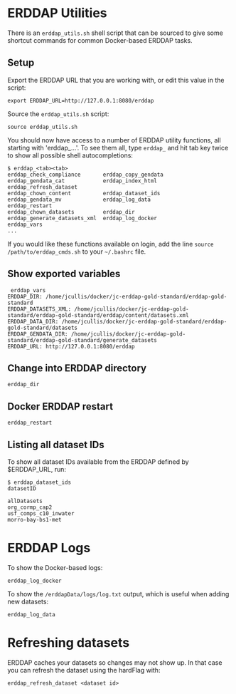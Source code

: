 
# ERDDAP Utilities

There is an `erddap_utils.sh` shell script that can be sourced to give some shortcut commands for common Docker-based ERDDAP tasks.

## Setup

Export the ERDDAP URL that you are working with, or edit this value in the script:

`export ERDDAP_URL=http://127.0.0.1:8080/erddap`

Source the `erddap_utils.sh` script:

`source erddap_utils.sh`

You should now have access to a number of ERDDAP utility functions, all starting with 'erddap_...'. To see them all, type `erddap_` and hit tab key twice to show all possible shell autocompletions:

```
$ erddap_<tab><tab>
erddap_check_compliance       erddap_copy_gendata           erddap_gendata_cat            erddap_index_html             erddap_refresh_dataset
erddap_chown_content          erddap_dataset_ids            erddap_gendata_mv             erddap_log_data               erddap_restart
erddap_chown_datasets         erddap_dir                    erddap_generate_datasets_xml  erddap_log_docker             erddap_vars
...
```

If you would like these functions available on login, add the line `source /path/to/erddap_cmds.sh` to your `~/.bashrc` file.

## Show exported variables

```
 erddap_vars
ERDDAP_DIR: /home/jcullis/docker/jc-erddap-gold-standard/erddap-gold-standard
ERDDAP_DATASETS_XML: /home/jcullis/docker/jc-erddap-gold-standard/erddap-gold-standard/erddap/content/datasets.xml
ERDDAP_DATA_DIR: /home/jcullis/docker/jc-erddap-gold-standard/erddap-gold-standard/datasets
ERDDAP_GENDATA_DIR: /home/jcullis/docker/jc-erddap-gold-standard/erddap-gold-standard/generate_datasets
ERDDAP_URL: http://127.0.0.1:8080/erddap
```

## Change into ERDDAP directory

```
erddap_dir
```

## Docker ERDDAP restart

```
erddap_restart
```

## Listing all dataset IDs

To show all dataset IDs available from the ERDDAP defined by $ERDDAP_URL, run:

```
$ erddap_dataset_ids
datasetID

allDatasets
org_cormp_cap2
usf_comps_c10_inwater
morro-bay-bs1-met
```

# ERDDAP Logs

To show the Docker-based logs:

```
erddap_log_docker
```

To show the `/erddapData/logs/log.txt` output, which is useful when adding new datasets:

```
erddap_log_data
```

# Refreshing datasets

ERDDAP caches your datasets so changes may not show up. In that case you can refresh the dataset using the hardFlag with:

```
erddap_refresh_dataset <dataset id>
```


